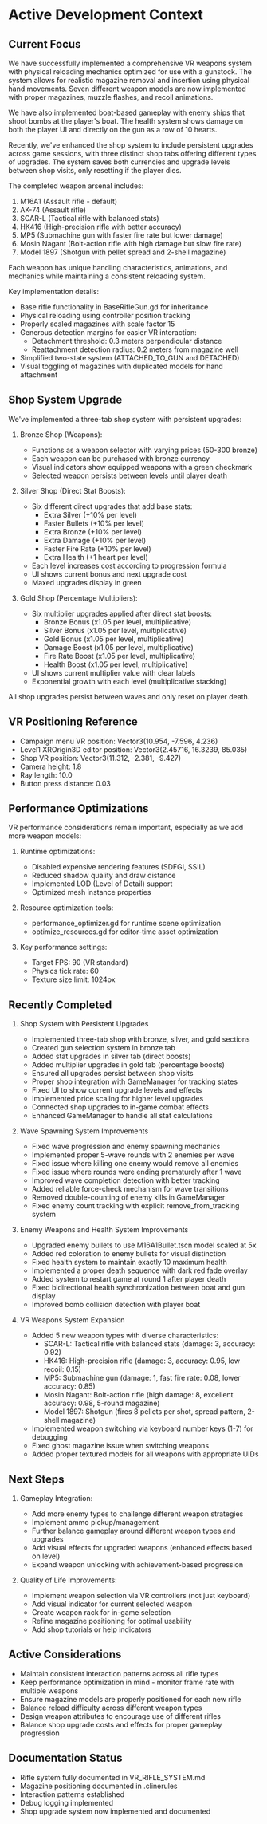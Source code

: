 # Active Development Context

## Current Focus
We have successfully implemented a comprehensive VR weapons system with physical reloading mechanics optimized for use with a gunstock. The system allows for realistic magazine removal and insertion using physical hand movements. Seven different weapon models are now implemented with proper magazines, muzzle flashes, and recoil animations.

We have also implemented boat-based gameplay with enemy ships that shoot bombs at the player's boat. The health system shows damage on both the player UI and directly on the gun as a row of 10 hearts.

Recently, we've enhanced the shop system to include persistent upgrades across game sessions, with three distinct shop tabs offering different types of upgrades. The system saves both currencies and upgrade levels between shop visits, only resetting if the player dies.

The completed weapon arsenal includes:
1. M16A1 (Assault rifle - default)
2. AK-74 (Assault rifle)
3. SCAR-L (Tactical rifle with balanced stats)
4. HK416 (High-precision rifle with better accuracy)
5. MP5 (Submachine gun with faster fire rate but lower damage)
6. Mosin Nagant (Bolt-action rifle with high damage but slow fire rate)
7. Model 1897 (Shotgun with pellet spread and 2-shell magazine)

Each weapon has unique handling characteristics, animations, and mechanics while maintaining a consistent reloading system.

Key implementation details:
- Base rifle functionality in BaseRifleGun.gd for inheritance
- Physical reloading using controller position tracking
- Properly scaled magazines with scale factor 15
- Generous detection margins for easier VR interaction:
  - Detachment threshold: 0.3 meters perpendicular distance
  - Reattachment detection radius: 0.2 meters from magazine well
- Simplified two-state system (ATTACHED_TO_GUN and DETACHED)
- Visual toggling of magazines with duplicated models for hand attachment

## Shop System Upgrade
We've implemented a three-tab shop system with persistent upgrades:

1. Bronze Shop (Weapons):
   - Functions as a weapon selector with varying prices (50-300 bronze)
   - Each weapon can be purchased with bronze currency
   - Visual indicators show equipped weapons with a green checkmark
   - Selected weapon persists between levels until player death

2. Silver Shop (Direct Stat Boosts):
   - Six different direct upgrades that add base stats:
     - Extra Silver (+10% per level)
     - Faster Bullets (+10% per level)
     - Extra Bronze (+10% per level) 
     - Extra Damage (+10% per level)
     - Faster Fire Rate (+10% per level)
     - Extra Health (+1 heart per level)
   - Each level increases cost according to progression formula
   - UI shows current bonus and next upgrade cost
   - Maxed upgrades display in green

3. Gold Shop (Percentage Multipliers):
   - Six multiplier upgrades applied after direct stat boosts:
     - Bronze Bonus (x1.05 per level, multiplicative)
     - Silver Bonus (x1.05 per level, multiplicative)
     - Gold Bonus (x1.05 per level, multiplicative)
     - Damage Boost (x1.05 per level, multiplicative)
     - Fire Rate Boost (x1.05 per level, multiplicative)
     - Health Boost (x1.05 per level, multiplicative)
   - UI shows current multiplier value with clear labels
   - Exponential growth with each level (multiplicative stacking)

All shop upgrades persist between waves and only reset on player death.

## VR Positioning Reference
- Campaign menu VR position: Vector3(10.954, -7.596, 4.236)
- Level1 XROrigin3D editor position: Vector3(2.45716, 16.3239, 85.035)
- Shop VR position: Vector3(11.312, -2.381, -9.427)
- Camera height: 1.8
- Ray length: 10.0
- Button press distance: 0.03

## Performance Optimizations
VR performance considerations remain important, especially as we add more weapon models:

1. Runtime optimizations:
   - Disabled expensive rendering features (SDFGI, SSIL)
   - Reduced shadow quality and draw distance
   - Implemented LOD (Level of Detail) support
   - Optimized mesh instance properties

2. Resource optimization tools:
   - performance_optimizer.gd for runtime scene optimization
   - optimize_resources.gd for editor-time asset optimization

3. Key performance settings:
   - Target FPS: 90 (VR standard)
   - Physics tick rate: 60
   - Texture size limit: 1024px

## Recently Completed
1. Shop System with Persistent Upgrades
   - Implemented three-tab shop with bronze, silver, and gold sections
   - Created gun selection system in bronze tab
   - Added stat upgrades in silver tab (direct boosts)
   - Added multiplier upgrades in gold tab (percentage boosts)
   - Ensured all upgrades persist between shop visits
   - Proper shop integration with GameManager for tracking states
   - Fixed UI to show current upgrade levels and effects
   - Implemented price scaling for higher level upgrades
   - Connected shop upgrades to in-game combat effects
   - Enhanced GameManager to handle all stat calculations

2. Wave Spawning System Improvements
   - Fixed wave progression and enemy spawning mechanics
   - Implemented proper 5-wave rounds with 2 enemies per wave
   - Fixed issue where killing one enemy would remove all enemies
   - Fixed issue where rounds were ending prematurely after 1 wave
   - Improved wave completion detection with better tracking
   - Added reliable force-check mechanism for wave transitions
   - Removed double-counting of enemy kills in GameManager
   - Fixed enemy count tracking with explicit remove_from_tracking system

3. Enemy Weapons and Health System Improvements
   - Upgraded enemy bullets to use M16A1Bullet.tscn model scaled at 5x
   - Added red coloration to enemy bullets for visual distinction
   - Fixed health system to maintain exactly 10 maximum health
   - Implemented a proper death sequence with dark red fade overlay
   - Added system to restart game at round 1 after player death
   - Fixed bidirectional health synchronization between boat and gun display
   - Improved bomb collision detection with player boat

4. VR Weapons System Expansion
   - Added 5 new weapon types with diverse characteristics:
     - SCAR-L: Tactical rifle with balanced stats (damage: 3, accuracy: 0.92)
     - HK416: High-precision rifle (damage: 3, accuracy: 0.95, low recoil: 0.15)
     - MP5: Submachine gun (damage: 1, fast fire rate: 0.08, lower accuracy: 0.85)
     - Mosin Nagant: Bolt-action rifle (high damage: 8, excellent accuracy: 0.98, 5-round magazine)
     - Model 1897: Shotgun (fires 8 pellets per shot, spread pattern, 2-shell magazine)
   - Implemented weapon switching via keyboard number keys (1-7) for debugging
   - Fixed ghost magazine issue when switching weapons
   - Added proper textured models for all weapons with appropriate UIDs

## Next Steps
1. Gameplay Integration:
   - Add more enemy types to challenge different weapon strategies
   - Implement ammo pickup/management
   - Further balance gameplay around different weapon types and upgrades
   - Add visual effects for upgraded weapons (enhanced effects based on level)
   - Expand weapon unlocking with achievement-based progression

2. Quality of Life Improvements:
   - Implement weapon selection via VR controllers (not just keyboard)
   - Add visual indicator for current selected weapon
   - Create weapon rack for in-game selection
   - Refine magazine positioning for optimal usability
   - Add shop tutorials or help indicators

## Active Considerations
- Maintain consistent interaction patterns across all rifle types
- Keep performance optimization in mind - monitor frame rate with multiple weapons
- Ensure magazine models are properly positioned for each new rifle
- Balance reload difficulty across different weapon types
- Design weapon attributes to encourage use of different rifles
- Balance shop upgrade costs and effects for proper gameplay progression

## Documentation Status
- Rifle system fully documented in VR_RIFLE_SYSTEM.md
- Magazine positioning documented in .clinerules
- Interaction patterns established
- Debug logging implemented
- Shop upgrade system now implemented and documented
